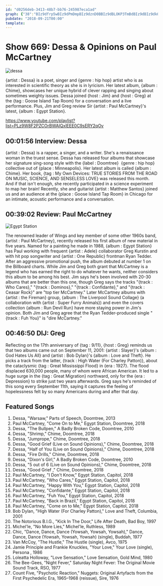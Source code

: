 ```yaml
---
id: "d0256deb-3413-48b7-bb76-245987eca1ad"
graph: {"38":"BIz9dfrp5wBIz9dPmDmpBIz9dznD0BBIz9dBLOKP3TmBdBIz9dBIz9dkO7lOCwDjMkO7lO3TmBdCwDjM3TmBdBLOKPPmDmpfrp5w","1T2":"jOOWktxgy7L7s8tjOOWk","262":"3m0snozT8DozT8DvzdkW3m0snBFxvk"}
pubdate: "2018-09-21T00:00"
template: 
---
```






# Show 669: Dessa & Opinions on Paul McCartney

![dessa](https://static.soundopinions.org/images/2018/dessa.jpg)

{artist : Dessa} is a poet, singer and {genre : hip hop} artist who is as interested in scientific theory as she is in lyricism. Her latest album, {album : Chime}, showcases her unique hybrid of clever rapping and singing about sometimes weighty issues. Dessa joined {host : Jim} and {host : Greg} at the {tag : Goose Island Tap Room} for a conversation and a live performance. Plus, Jim and Greg review Sir {artist : Paul McCartney}'s latest, {album : Egypt Station}.

https://www.youtube.com/playlist?list=PLz9W8F2PZCOrBWAIQxlEEE0C9sERY2qOv



## 00:01:56 Interview: Dessa

{artist : Dessa} is a rapper, a singer, and a writer. She's a renaissance woman in the truest sense. Dessa has released four albums that showcase her signature sing-song style with the {label : Doomtree}  {genre : hip hop} collective out of {place : Minneapolis}. Her latest album is called {album : Chime}. Her book, {tag : My Own Devices: TRUE STORIES FROM THE ROAD ON MUSIC, SCIENCE, AND SENSELESS LOVE} was released this month. And if that isn't enough, she recently participated in a science experiment to map her brain! Recently, she and guitarist {artist : Matthew Santos} joined us and an audience at the {place : Goose Island Tap Room} in Chicago for an intimate, acoustic performance and a conversation.



## 00:39:02 Review: Paul McCartney

![Egypt Station](https://static.soundopinions.org/assets/669/1T20.jpg)

The renowned leader of Wings and key member of some other 1960s band, {artist : Paul McCartney}, recently released his first album of new material in five years. Named for a painting he made in 1988, {album : Egypt Station} has Paul working with frequent {artist : Adele} collaborator Greg Kurstin and with hit pop songwriter and {artist : One Republic} frontman Ryan Tedder. After an aggressive promotional push, the album debuted at number 1 on the Billboard charts. While Jim and Greg both grant that McCartney is a legend who has earned the right to do whatever he wants, neither considers this album to be among his best. Jim says he's been involved with 20-30 albums that are better than this one, though Greg says the tracks "{track : Who Cares}," "{track : Dominos}," "{track : Confidante}," and "{track : Ceasar Rock}" are "top tier McCartney." Later McCartney albums with {artist : the Fireman} group, {album : The Liverpool Sound Collage} (a collaboration with {artist : Super Furry Animals}) and even the covers collection {album : Run Devil Run} have more staying power in Jim's opinion. Both Jim and Greg agree that the Ryan Tedder-produced single "{track : Fuh You}" is "dire McCartney."



## 00:46:50 DIJ: Greg

Reflecting on the 17th anniversary of {tag : 9/11}, {host : Greg} reminds us that two albums came out on September 11, 2001: {artist : Slayer}'s {album : God Hates Us All} and {artist : Bob Dylan}'s {album : Love and Theft}. He picks a track from the latter, {track : High Water (For Charley Patton)}, about the cataclysmic {tag : Great Mississippi Flood} in {era : 1927}. The flood displaced 630,000 people, many of whom were African American. It led to a huge surge in the {tag : Great Migration} northward, only for the {era : Depression} to strike just two years afterwards. Greg says he's reminded of this song every September 11th, saying it captures the feeling of hopelessness felt by so many Americans during and after that day.



## Featured Songs

1. Dessa, "Warsaw," Parts of Speech, Doomtree, 2013
2. Paul McCartney, "Come On to Me," Egypt Station, Doomtree, 2018
3. Dessa, "The Bullpen," A Badly Broken Code, Doomtree, 2010
4. Dessa, "Shrimp," Chime, Doomtree, 2018
5. Dessa, "Jumprope," Chime, Doomtree, 2018
6. Dessa, "Good Grief (Live on Sound Opinions)," Chime, Doomtree, 2018
7. Dessa, "Half of You (Live on Sound Opinions)," Chime, Doomtree, 2018
8. Dessa, "Fire Drills," Chime, Doomtree, 2018
9. Dessa, "Dixon's Girl," A Badly Broken Code, Doomtree, 2010
10. Dessa, "5 out of 6 (Live on Sound Opinions)," Chime, Doomtree, 2018
11. Dessa, "Good Grief ," Chime, Doomtree, 2018
12. Paul McCartney, "I Don't Know," Egypt Station, Capitol, 2018
13. Paul McCartney, "Who Cares," Egypt Station, Capitol, 2018
14. Paul McCartney, "Happy With You," Egypt Station, Capitol, 2018
15. Paul McCartney, "Confidante," Egypt Station, Capitol, 2018
16. Paul McCartney, "Fuh You," Egypt Station, Capitol, 2018
17. Paul McCartney, "Back in Brazil," Egypt Station, Capitol, 2018
18. Paul McCartney, "Come on to Me," Egypt Station, Capitol, 2018
19. Bob Dylan, "High Water (For Charley Patton)," Love and Theft, Columbia, 2001
20. The Notorious B.I.G., "Kick In The Door," Life After Death, Bad Boy, 1997
21. Michel'le, "No More Lies," Michel'le, Ruthless, 1989
22. Chic, "Dance, Dance, Dance (Yowsah, Yowsah, Yowsah)," Dance, Dance, Dance (Yowsah, Yowsah, Yowsah) (single), Buddah, 1977
23. Van McCoy, "The Hustle," The Hustle (single), Avco, 1975
24. Jamie Principle and Frankie Knuckles, "Your Love," Your Love (single), Persona , 1986
25. Loleatta Holloway, "Love Sensation," Love Sensation, Gold Mind, 1980
26. The Bee-Gees, "Night Fever," Saturday Night Fever: The Original Movie Sound Track, RSO, 1977
27. Count Five, "Psychotic Reaction," Nuggets: Original Artyfacts from the First Psychedelic Era, 1965–1968 (reissue), Sire, 1976